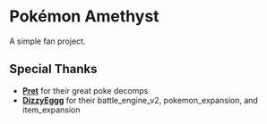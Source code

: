 # Pokémon Amethyst

A simple fan project.

## Special Thanks
* [**Pret**](https://github.com/pret/) for their great poke decomps
* [**DizzyEggg**](https://github.com/DizzyEggg) for their battle_engine_v2, pokemon_expansion, and item_expansion

